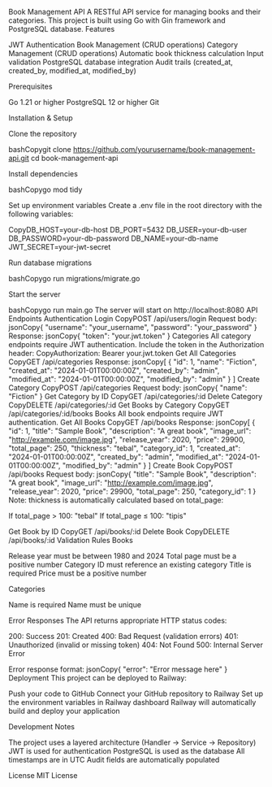 Book Management API
A RESTful API service for managing books and their categories. This project is built using Go with Gin framework and PostgreSQL database.
Features

JWT Authentication
Book Management (CRUD operations)
Category Management (CRUD operations)
Automatic book thickness calculation
Input validation
PostgreSQL database integration
Audit trails (created_at, created_by, modified_at, modified_by)

Prerequisites

Go 1.21 or higher
PostgreSQL 12 or higher
Git

Installation & Setup

Clone the repository

bashCopygit clone https://github.com/yourusername/book-management-api.git
cd book-management-api

Install dependencies

bashCopygo mod tidy

Set up environment variables
Create a .env file in the root directory with the following variables:

CopyDB_HOST=your-db-host
DB_PORT=5432
DB_USER=your-db-user
DB_PASSWORD=your-db-password
DB_NAME=your-db-name
JWT_SECRET=your-jwt-secret

Run database migrations

bashCopygo run migrations/migrate.go

Start the server

bashCopygo run main.go
The server will start on http://localhost:8080
API Endpoints
Authentication
Login
CopyPOST /api/users/login
Request body:
jsonCopy{
    "username": "your_username",
    "password": "your_password"
}
Response:
jsonCopy{
    "token": "your.jwt.token"
}
Categories
All category endpoints require JWT authentication. Include the token in the Authorization header:
CopyAuthorization: Bearer your.jwt.token
Get All Categories
CopyGET /api/categories
Response:
jsonCopy[
    {
        "id": 1,
        "name": "Fiction",
        "created_at": "2024-01-01T00:00:00Z",
        "created_by": "admin",
        "modified_at": "2024-01-01T00:00:00Z",
        "modified_by": "admin"
    }
]
Create Category
CopyPOST /api/categories
Request body:
jsonCopy{
    "name": "Fiction"
}
Get Category by ID
CopyGET /api/categories/:id
Delete Category
CopyDELETE /api/categories/:id
Get Books by Category
CopyGET /api/categories/:id/books
Books
All book endpoints require JWT authentication.
Get All Books
CopyGET /api/books
Response:
jsonCopy[
    {
        "id": 1,
        "title": "Sample Book",
        "description": "A great book",
        "image_url": "http://example.com/image.jpg",
        "release_year": 2020,
        "price": 29900,
        "total_page": 250,
        "thickness": "tebal",
        "category_id": 1,
        "created_at": "2024-01-01T00:00:00Z",
        "created_by": "admin",
        "modified_at": "2024-01-01T00:00:00Z",
        "modified_by": "admin"
    }
]
Create Book
CopyPOST /api/books
Request body:
jsonCopy{
    "title": "Sample Book",
    "description": "A great book",
    "image_url": "http://example.com/image.jpg",
    "release_year": 2020,
    "price": 29900,
    "total_page": 250,
    "category_id": 1
}
Note: thickness is automatically calculated based on total_page:

If total_page > 100: "tebal"
If total_page ≤ 100: "tipis"

Get Book by ID
CopyGET /api/books/:id
Delete Book
CopyDELETE /api/books/:id
Validation Rules
Books

Release year must be between 1980 and 2024
Total page must be a positive number
Category ID must reference an existing category
Title is required
Price must be a positive number

Categories

Name is required
Name must be unique

Error Responses
The API returns appropriate HTTP status codes:

200: Success
201: Created
400: Bad Request (validation errors)
401: Unauthorized (invalid or missing token)
404: Not Found
500: Internal Server Error

Error response format:
jsonCopy{
    "error": "Error message here"
}
Deployment
This project can be deployed to Railway:

Push your code to GitHub
Connect your GitHub repository to Railway
Set up the environment variables in Railway dashboard
Railway will automatically build and deploy your application

Development Notes

The project uses a layered architecture (Handler -> Service -> Repository)
JWT is used for authentication
PostgreSQL is used as the database
All timestamps are in UTC
Audit fields are automatically populated

License
MIT License